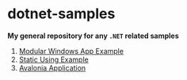 # dotnet-samples

**My general repository for any `.NET` related samples**

1. [Modular Windows App Example](ModularWindowsAppExample/doc/readme.md)
1. [Static Using Example](StaticUsingExample/doc/readme.md)
1. [Avalonia Application](AvaloniaApplication1/doc/readme.md)
